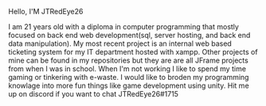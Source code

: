 Hello, I'M JTRedEye26

I am 21 years old with a diploma in computer programming that mostly focused on back end web development(sql, server hosting, and back end data manipulation).
My most recent project is an internal web based ticketing system for my IT department hosted with xampp.
Other projects of mine can be found in my repositories but they are are all JFrame projects from when I was in school.
When I'm not working I like to spend my time gaming or tinkering with e-waste.
I would like to broden my programming knowlage into more fun things like game development using unity.
Hit me up on discord if you want to chat JTRedEye26#1715


<!---
JTRedEye26/JTRedEye26 is a ✨ special ✨ repository because its `README.md` (this file) appears on your GitHub profile.
You can click the Preview link to take a look at your changes.
--->
